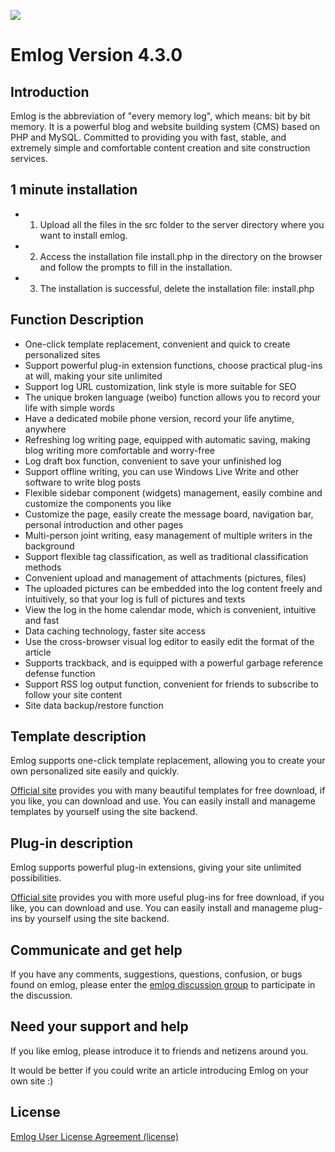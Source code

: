 ![](src/admin/views/default/images/logo.gif)

Emlog Version 4.3.0
===================

Introduction
------------

Emlog is the abbreviation of "every memory log", which means: bit by bit memory.
It is a powerful blog and website building system (CMS) based on PHP and MySQL.
Committed to providing you with fast, stable, and extremely simple and comfortable 
content creation and site construction services.

1 minute installation
---------------------

* 1. Upload all the files in the src folder to the server directory where you want to install emlog.
* 2. Access the installation file install.php in the directory on the browser and follow the prompts to fill in the installation.
* 3. The installation is successful, delete the installation file: install.php

Function Description
--------------------

* One-click template replacement, convenient and quick to create personalized sites
* Support powerful plug-in extension functions, choose practical plug-ins at will, making your site unlimited
* Support log URL customization, link style is more suitable for SEO
* The unique broken language (weibo) function allows you to record your life with simple words
* Have a dedicated mobile phone version, record your life anytime, anywhere
* Refreshing log writing page, equipped with automatic saving, making blog writing more comfortable and worry-free
* Log draft box function, convenient to save your unfinished log
* Support offline writing, you can use Windows Live Write and other software to write blog posts
* Flexible sidebar component (widgets) management, easily combine and customize the components you like
* Customize the page, easily create the message board, navigation bar, personal introduction and other pages
* Multi-person joint writing, easy management of multiple writers in the background
* Support flexible tag classification, as well as traditional classification methods
* Convenient upload and management of attachments (pictures, files)
* The uploaded pictures can be embedded into the log content freely and intuitively, so that your log is full of pictures and texts
* View the log in the home calendar mode, which is convenient, intuitive and fast
* Data caching technology, faster site access
* Use the cross-browser visual log editor to easily edit the format of the article
* Supports trackback, and is equipped with a powerful garbage reference defense function
* Support RSS log output function, convenient for friends to subscribe to follow your site content
* Site data backup/restore function

Template description
--------------------

Emlog supports one-click template replacement, 
allowing you to create your own personalized site easily and quickly.

[Official site](http://www.emlog.net) provides you with many beautiful templates
for free download, if you like, you can download and use.
You can easily install and manageme templates by yourself using the site backend.

Plug-in description
-------------------

Emlog supports powerful plug-in extensions,
giving your site unlimited possibilities.

[Official site](http://www.emlog.net) provides you with more useful
plug-ins for free download, if you like, you can download and use.
You can easily install and manageme plug-ins by yourself using the site backend.

Communicate and get help
------------------------

If you have any comments, suggestions, questions, confusion, or bugs found on emlog,
please enter the [emlog discussion group](http://bbs.emlog.net) to participate in the discussion.

Need your support and help
--------------------------

If you like emlog, please introduce it to friends and netizens around you.

It would be better if you could write an article introducing Emlog on your own site :)

License
-------

[Emlog User License Agreement (license)](http://www.emlog.net/license)
